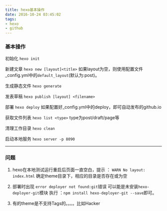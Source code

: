 ```yaml
---
title: hexo基本操作
date: 2016-10-24 03:45:02
tags:
- hexo
- github
---
```

### 基本操作

初始化
`hexo init`

新建文章
`hexo new [layout]<title>`
如果layout为空，则使用配置文件_config.yml中的`default_layout`(默认为:post)。

生成静态文件
`hexo generate `

发表草稿
`hexo publish [layout] <filename>`

部署
`hexo deploy`
如果配置好_config.yml中的deploy，即可自动发布的github.io

获取文件列表
`hexo list <type>`
type为post/draft/page等

清理工作目录
`hexo clean`

启动本地服务
`hexo server -p 8090`

***

### 问题
1. hexo在本地测试运行重启后页面一直空白，提示 ： `WARN No layout: index.html`
确定theme目录下，相应的目录是否存在或为空

2. 部署时出现 `error deployer not found:git`错误 
 可以能是未安装`hexo-deployer-git`模块
 执行 ：`npm install hexo-deployer-git --save`即可。 
3. 有的theme是不支持Tags的。。。。比如Hacker
